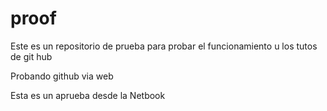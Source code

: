 proof
=====

Este es un repositorio de prueba para probar el funcionamiento u los tutos de git hub


Probando github via web

Esta es un aprueba desde la Netbook

